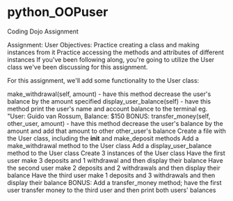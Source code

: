 # python_OOPuser
Coding Dojo Assignment

Assignment: User
Objectives:
Practice creating a class and making instances from it
Practice accessing the methods and attributes of different instances
If you've been following along, you're going to utilize the User class we've been discussing for this assignment.

For this assignment, we'll add some functionality to the User class:

make_withdrawal(self, amount) - have this method decrease the user's balance by the amount specified
display_user_balance(self) - have this method print the user's name and account balance to the terminal
eg. "User: Guido van Rossum, Balance: $150
BONUS: transfer_money(self, other_user, amount) - have this method decrease the user's balance by the amount and add that amount to other other_user's balance
 Create a file with the User class, including the __init__ and make_deposit methods
 Add a make_withdrawal method to the User class
 Add a display_user_balance method to the User class
 Create 3 instances of the User class
 Have the first user make 3 deposits and 1 withdrawal and then display their balance
 Have the second user make 2 deposits and 2 withdrawals and then display their balance
 Have the third user make 1 deposits and 3 withdrawals and then display their balance
 BONUS: Add a transfer_money method; have the first user transfer money to the third user and then print both users' balances
